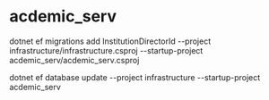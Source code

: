 # acdemic_serv

dotnet ef migrations add InstitutionDirectorId --project infrastructure/infrastructure.csproj --startup-project acdemic_serv/acdemic_serv.csproj

dotnet ef database update --project infrastructure --startup-project acdemic_serv
